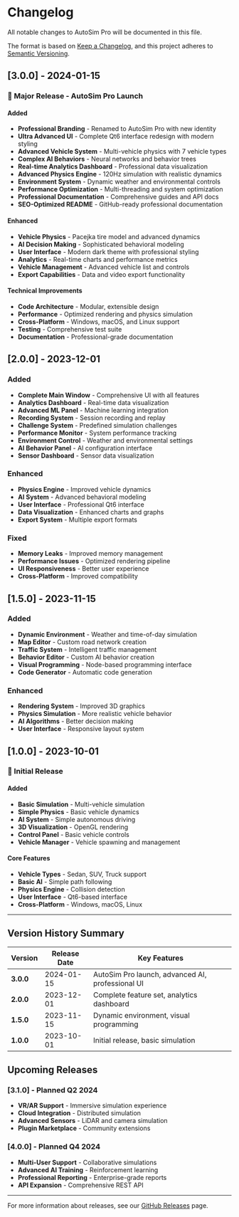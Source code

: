 # Changelog

All notable changes to AutoSim Pro will be documented in this file.

The format is based on [Keep a Changelog](https://keepachangelog.com/en/1.0.0/),
and this project adheres to [Semantic Versioning](https://semver.org/spec/v2.0.0.html).

## [3.0.0] - 2024-01-15

### 🎉 Major Release - AutoSim Pro Launch

#### Added
- **Professional Branding** - Renamed to AutoSim Pro with new identity
- **Ultra Advanced UI** - Complete Qt6 interface redesign with modern styling
- **Advanced Vehicle System** - Multi-vehicle physics with 7 vehicle types
- **Complex AI Behaviors** - Neural networks and behavior trees
- **Real-time Analytics Dashboard** - Professional data visualization
- **Advanced Physics Engine** - 120Hz simulation with realistic dynamics
- **Environment System** - Dynamic weather and environmental controls
- **Performance Optimization** - Multi-threading and system optimization
- **Professional Documentation** - Comprehensive guides and API docs
- **SEO-Optimized README** - GitHub-ready professional documentation

#### Enhanced
- **Vehicle Physics** - Pacejka tire model and advanced dynamics
- **AI Decision Making** - Sophisticated behavioral modeling
- **User Interface** - Modern dark theme with professional styling
- **Analytics** - Real-time charts and performance metrics
- **Vehicle Management** - Advanced vehicle list and controls
- **Export Capabilities** - Data and video export functionality

#### Technical Improvements
- **Code Architecture** - Modular, extensible design
- **Performance** - Optimized rendering and physics simulation
- **Cross-Platform** - Windows, macOS, and Linux support
- **Testing** - Comprehensive test suite
- **Documentation** - Professional-grade documentation

## [2.0.0] - 2023-12-01

### Added
- **Complete Main Window** - Comprehensive UI with all features
- **Analytics Dashboard** - Real-time data visualization
- **Advanced ML Panel** - Machine learning integration
- **Recording System** - Session recording and replay
- **Challenge System** - Predefined simulation challenges
- **Performance Monitor** - System performance tracking
- **Environment Control** - Weather and environmental settings
- **AI Behavior Panel** - AI configuration interface
- **Sensor Dashboard** - Sensor data visualization

### Enhanced
- **Physics Engine** - Improved vehicle dynamics
- **AI System** - Advanced behavioral modeling
- **User Interface** - Professional Qt6 interface
- **Data Visualization** - Enhanced charts and graphs
- **Export System** - Multiple export formats

### Fixed
- **Memory Leaks** - Improved memory management
- **Performance Issues** - Optimized rendering pipeline
- **UI Responsiveness** - Better user experience
- **Cross-Platform** - Improved compatibility

## [1.5.0] - 2023-11-15

### Added
- **Dynamic Environment** - Weather and time-of-day simulation
- **Map Editor** - Custom road network creation
- **Traffic System** - Intelligent traffic management
- **Behavior Editor** - Custom AI behavior creation
- **Visual Programming** - Node-based programming interface
- **Code Generator** - Automatic code generation

### Enhanced
- **Rendering System** - Improved 3D graphics
- **Physics Simulation** - More realistic vehicle behavior
- **AI Algorithms** - Better decision making
- **User Interface** - Responsive layout system

## [1.0.0] - 2023-10-01

### 🎉 Initial Release

#### Added
- **Basic Simulation** - Multi-vehicle simulation
- **Simple Physics** - Basic vehicle dynamics
- **AI System** - Simple autonomous driving
- **3D Visualization** - OpenGL rendering
- **Control Panel** - Basic vehicle controls
- **Vehicle Manager** - Vehicle spawning and management

#### Core Features
- **Vehicle Types** - Sedan, SUV, Truck support
- **Basic AI** - Simple path following
- **Physics Engine** - Collision detection
- **User Interface** - Qt6-based interface
- **Cross-Platform** - Windows, macOS, Linux

---

## Version History Summary

| Version | Release Date | Key Features |
|---------|-------------|--------------|
| **3.0.0** | 2024-01-15 | AutoSim Pro launch, advanced AI, professional UI |
| **2.0.0** | 2023-12-01 | Complete feature set, analytics dashboard |
| **1.5.0** | 2023-11-15 | Dynamic environment, visual programming |
| **1.0.0** | 2023-10-01 | Initial release, basic simulation |

## Upcoming Releases

### [3.1.0] - Planned Q2 2024
- **VR/AR Support** - Immersive simulation experience
- **Cloud Integration** - Distributed simulation
- **Advanced Sensors** - LiDAR and camera simulation
- **Plugin Marketplace** - Community extensions

### [4.0.0] - Planned Q4 2024
- **Multi-User Support** - Collaborative simulations
- **Advanced AI Training** - Reinforcement learning
- **Professional Reporting** - Enterprise-grade reports
- **API Expansion** - Comprehensive REST API

---

For more information about releases, see our [GitHub Releases](https://github.com/Sherin-SEF-AI/car-simulation/releases) page.